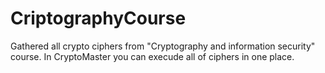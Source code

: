 # CriptographyCourse
Gathered all crypto ciphers from "Cryptography and information security" course. In CryptoMaster you can execude all of ciphers in one place.
